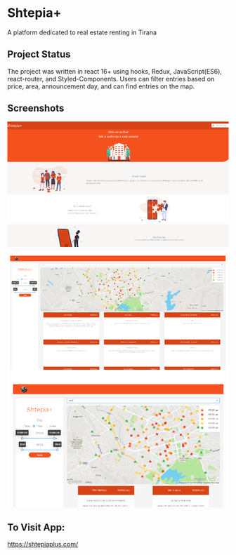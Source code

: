 # Shtepia+

 A platform dedicated to real estate renting in Tirana
 
 ## Project Status
   The project was written in react 16+ using hooks, Redux, JavaScript(ES6), react-router, and Styled-Components.
   Users can filter entries based on price, area, announcement day, and can find entries on the map.
  ## Screenshots
  ![Alt text](login.PNG?raw=true "Login")
  ![Alt text](home.PNG?raw=true "Home")
  ![Alt text](searchBar.PNG?raw=true "Search")

## To Visit App:
https://shtepiaplus.com/

